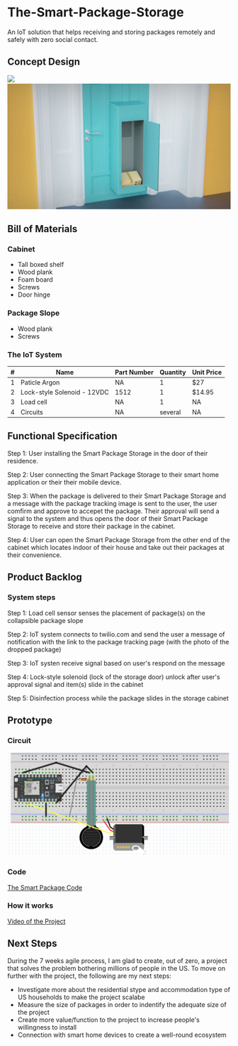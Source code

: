 # The-Smart-Package-Storage
An IoT solution that helps receiving and storing packages remotely and safely with zero social contact.

## Concept Design
![](Images/Design1.png)
![](Images/Design2.jpg)

## Bill of Materials
### Cabinet
- Tall boxed shelf
- Wood plank
- Foam board
- Screws
- Door hinge

### Package Slope
- Wood plank
- Screws

### The IoT System
|  # |     Name     |Part Number| Quantity | Unit Price |
|----|--------------|-----------|----------|---|
|1   |Paticle Argon                          | NA           |   1   |        $27|
|2   |Lock-style Solenoid - 12VDC            | 1512         |   1   |     $14.95|
|3   |Load cell                              | NA           |   1   |         NA|
|4   |Circuits                               | NA           |several|         NA|

## Functional Specification
Step 1: User installing the Smart Package Storage in the door of their residence. 

Step 2: User connecting the Smart Package Storage to their smart home application or their their mobile device. 

Step 3: When the package is delivered to their Smart Package Storage and a message with the package tracking image is sent to the user, the user comfirm and approve to accepet the package. Their approval will send a signal to the system and thus opens the door of their Smart Package Storage to receive and store their package in the cabinet. 

Step 4: User can open the Smart Package Storage from the other end of the cabinet which locates indoor of their house and take out their packages at their convenience. 


## Product Backlog
### System steps
Step 1: Load cell sensor senses the placement of package(s) on the collapsible package slope

Step 2: IoT system connects to twilio.com and send the user a message of notification with the link to the package tracking page (with the photo of the dropped package)

Step 3: IoT systen receive signal based on user's respond on the message

Step 4: Lock-style solenoid (lock of the storage door) unlock after user's approval signal and item(s) slide in the cabinet

Step 5: Disinfection process while the package slides in the storage cabinet


## Prototype
### Circuit
![](Images/Circuit.png)

### Code
[The Smart Package Code](The-Smart-Package-Storage/smartpackagestorage.ino)

### How it works
[Video of the Project](https://youtu.be/ta2-8CUAebI)

## Next Steps
During the 7 weeks agile process, I am glad to create, out of zero, a project that solves the problem bothering millions of people in the US. To move on further with the project, the following are my next steps:
- Investigate more about the residential stype and accommodation type of US households to make the project scalabe
- Measure the size of packages in order to indentify the adequate size of the project
- Create more value/function to the project to increase people's willingness to install
- Connection with smart home devices to create a well-round ecosystem
